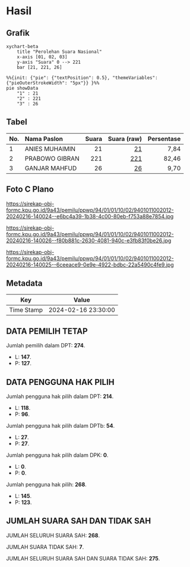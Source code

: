 # Hasil

## Grafik

```mermaid
xychart-beta
    title "Perolehan Suara Nasional"
    x-axis [01, 02, 03]
    y-axis "Suara" 0 --> 221
    bar [21, 221, 26]
```

```mermaid
%%{init: {"pie": {"textPosition": 0.5}, "themeVariables": {"pieOuterStrokeWidth": "5px"}} }%%
pie showData
    "1" : 21
    "2" : 221
    "3" : 26
```

## Tabel

| No. | Nama Paslon    | Suara | Suara (raw) | Persentase |
|:--- |:-------------- | -----:| -----------:| ----------:|
| 1   | ANIES MUHAIMIN | 21    | [21][p-1]   | 7,84       |
| 2   | PRABOWO GIBRAN | 221   | [221][p-2]  | 82,46      |
| 3   | GANJAR MAHFUD  | 26    | [26][p-3]   | 9,70       |


[p-1]: https://github.com/gigit-pemilu/pemilu-2024/blob/main/pilpres/hitung-suara/sub/94-papua-tengah/sub/01-nabire/sub/01-nabire/sub/1002-kali-bobo/sub/012-tps/sub/paslon-1.txt
[p-2]: https://github.com/gigit-pemilu/pemilu-2024/blob/main/pilpres/hitung-suara/sub/94-papua-tengah/sub/01-nabire/sub/01-nabire/sub/1002-kali-bobo/sub/012-tps/sub/paslon-2.txt
[p-3]: https://github.com/gigit-pemilu/pemilu-2024/blob/main/pilpres/hitung-suara/sub/94-papua-tengah/sub/01-nabire/sub/01-nabire/sub/1002-kali-bobo/sub/012-tps/sub/paslon-3.txt

## Foto C Plano

https://sirekap-obj-formc.kpu.go.id/9a43/pemilu/ppwp/94/01/01/10/02/9401011002012-20240216-140024--e6bc4a39-1b38-4c00-80eb-f753a88e7854.jpg

https://sirekap-obj-formc.kpu.go.id/9a43/pemilu/ppwp/94/01/01/10/02/9401011002012-20240216-140026--f80b881c-2630-4081-940c-e3fb83f0be26.jpg

https://sirekap-obj-formc.kpu.go.id/9a43/pemilu/ppwp/94/01/01/10/02/9401011002012-20240216-140025--6ceeace9-0e9e-4922-bdbc-22a5490c4fe9.jpg


## Metadata

| Key        | Value               |
| ---------- | ------------------- |
| Time Stamp | 2024-02-16 23:30:00 |


## DATA PEMILIH TETAP

Jumlah pemilih dalam DPT: **274**.
 * L: **147**.
 * P: **127**.

## DATA PENGGUNA HAK PILIH

Jumlah pengguna hak pilih dalam DPT: **214**.
 * L: **118**.
 * P: **96**.

Jumlah pengguna hak pilih dalam DPTb: **54**.
 * L: **27**.
 * P: **27**.

Jumlah pengguna hak pilih dalam DPK: **0**.
 * L: **0**.
 * P: **0**.

Jumlah pengguna hak pilih: **268**.
 * L: **145**.
 * P: **123**.

## JUMLAH SUARA SAH DAN TIDAK SAH

JUMLAH SELURUH SUARA SAH: **268**.

JUMLAH SUARA TIDAK SAH: **7**.

JUMLAH SELURUH SUARA SAH DAN SUARA TIDAK SAH: **275**.


